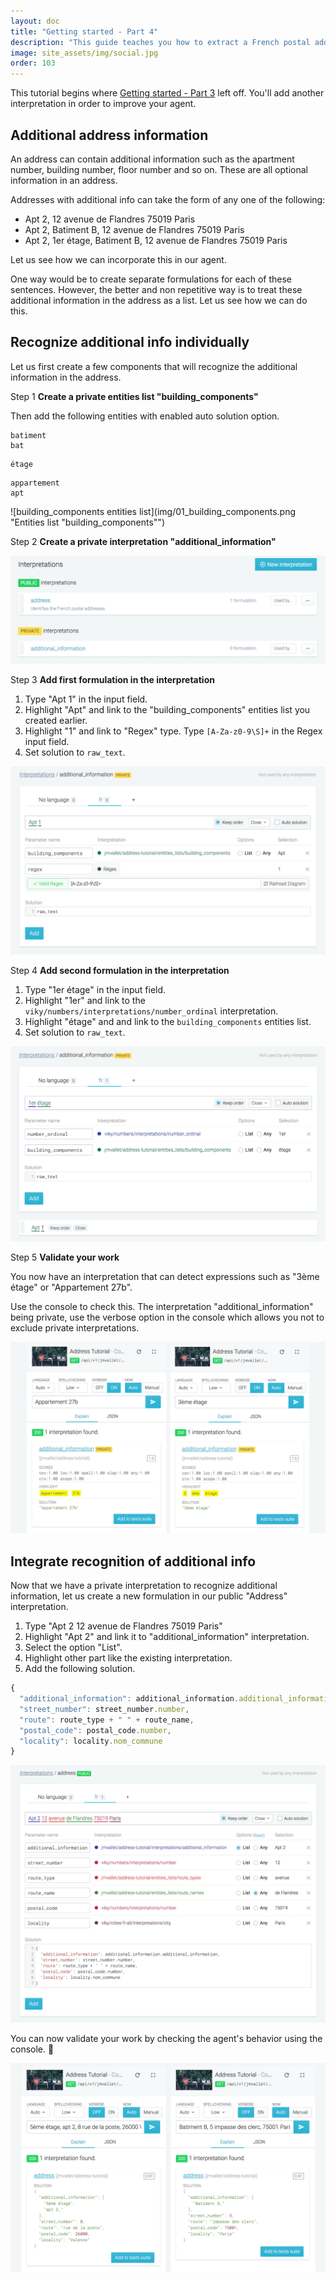 ```yaml
---
layout: doc
title: "Getting started - Part 4"
description: "This guide teaches you how to extract a French postal addresses from a text in a structured way with viky.ai - Part 4"
image: site_assets/img/social.jpg
order: 103
---
```



This tutorial begins where [Getting started - Part 3](../getting-started-part-3/) left off. You'll add another interpretation in order to improve your agent.

## Additional address information

An address can contain additional information such as the apartment number, building number, floor number and so on. These are all optional information in an address.

Addresses with additional info can take the form of any one of the following:

* Apt 2, 12 avenue de Flandres 75019 Paris
* Apt 2, Batiment B, 12 avenue de Flandres 75019 Paris
* Apt 2, 1er étage, Batiment B, 12 avenue de Flandres 75019 Paris

Let us see how we can incorporate this in our agent.

One way would be to create separate formulations for each of these sentences. However, the better and non repetitive way is to treat these additional information in the address as a list. Let us see how we can do this.

## Recognize additional info individually

Let us first create a few components that will recognize the additional information in the address.

<span class="tag tag--primary">Step 1</span> <strong>Create a private entities list "building_components"</strong>

Then add the following entities with enabled auto solution option.

```
batiment
bat
```
```
étage
```
```
appartement
apt
```

![building_components entities list](img/01_building_components.png "Entities list "building_components"")

<span class="tag tag--primary">Step 2</span> <strong>Create a private interpretation "additional_information"</strong>

![additional_information screenshot](img/02_additional_information.png "Interpretation created")

<span class="tag tag--primary">Step 3</span> <strong>Add first formulation in the interpretation</strong>

1. Type "Apt 1" in the input field.
2. Highlight "Apt" and link to the "building_components" entities list you created earlier.
3. Highlight "1" and link to "Regex" type. Type `[A-Za-z0-9\S]+` in the Regex input field.
4. Set solution to `raw_text`.

![First formulation creation form screenshot](img/03_additional_information.png "First formulation creation")

<span class="tag tag--primary">Step 4</span> <strong>Add second formulation in the interpretation</strong>

1. Type "1er étage" in the input field.
2. Highlight "1er" and link to the `viky/numbers/interpretations/number_ordinal` interpretation.
3. Highlight "étage" and and link to the `building_components` entities list.
4. Set solution to `raw_text`.

![Second formulation creation form screenshot](img/04_additional_information.png "Second formulation creation")

<span class="tag tag--primary">Step 5</span> <strong>Validate your work</strong>

You now have an interpretation that can detect expressions such as "3ème étage" or "Appartement 27b".

Use the console to check this. The interpretation "additional_information" being private, use the verbose option in the console which allows you not to exclude private interpretations.

![Console screenshot](img/05_validate_in_console.png "Console with verbose mode allows to get private interpretations")


## Integrate recognition of additional info

Now that we have a private interpretation to recognize additional information, let us create a new formulation in our public "Address" interpretation.

1. Type "Apt 2 12 avenue de Flandres 75019 Paris"
2. Highlight "Apt 2" and link it to "additional_information" interpretation.
3. Select the option "List".
4. Highlight other part like the existing interpretation.
5. Add the following solution.

```javascript
{
  "additional_information": additional_information.additional_information,
  "street_number": street_number.number,
  "route": route_type + " " + route_name,
  "postal_code": postal_code.number,
  "locality": locality.nom_commune
}
```

![Interpretation form screenshot](img/06_integration.png "New interpretation which recognize additional info")

You can now validate your work by checking the agent's behavior using the console. :tada:

![test_expression](img/07_done.png "Well done!")
